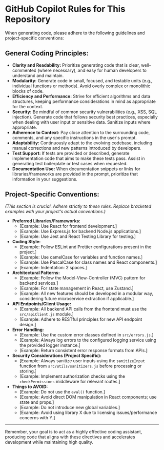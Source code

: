 # GitHub Copilot Rules for This Repository

When generating code, please adhere to the following guidelines and project-specific conventions:

## General Coding Principles:

*   **Clarity and Readability:** Prioritize generating code that is clear, well-commented (where necessary), and easy for human developers to understand and maintain.
*   **Modularity:** Generate code in small, focused, and testable units (e.g., individual functions or methods). Avoid overly complex or monolithic blocks of code.
*   **Efficiency and Performance:** Strive for efficient algorithms and data structures, keeping performance considerations in mind as appropriate for the context.
*   **Security:** Be mindful of common security vulnerabilities (e.g., XSS, SQL injection). Generate code that follows security best practices, especially when dealing with user input or sensitive data. Sanitize inputs where appropriate.
*   **Adherence to Context:** Pay close attention to the surrounding code, comments, and any specific instructions in the user's prompt.
*   **Adaptability:** Continuously adapt to the evolving codebase, including manual corrections and new patterns introduced by developers.
*   **Test Support:** If tests are provided or described, generate implementation code that aims to make these tests pass. Assist in generating test boilerplate or test cases when requested.
*   **Documentation Use:** When documentation snippets or links for libraries/frameworks are provided in the prompt, prioritize that information in your suggestions.

## Project-Specific Conventions:

*(This section is crucial. Adhere strictly to these rules. Replace bracketed examples with your project's actual conventions.)*

*   **Preferred Libraries/Frameworks:**
    *   [Example: Use React for frontend development.]
    *   [Example: Use Express.js for backend Node.js applications.]
    *   [Example: Use Jest and React Testing Library for testing.]
*   **Coding Style:**
    *   [Example: Follow ESLint and Prettier configurations present in the project.]
    *   [Example: Use camelCase for variables and function names.]
    *   [Example: Use PascalCase for class names and React components.]
    *   [Example: Indentation: 2 spaces.]
*   **Architectural Patterns:**
    *   [Example: Follow the Model-View-Controller (MVC) pattern for backend services.]
    *   [Example: For state management in React, use Zustand.]
    *   [Example: All new features should be developed in a modular way, considering future microservice extraction if applicable.]
*   **API Endpoints/Client Usage:**
    *   [Example: All backend API calls from the frontend must use the `src/apiClient.js` module.]
    *   [Example: Adhere to RESTful principles for new API endpoint design.]
*   **Error Handling:**
    *   [Example: Use the custom error classes defined in `src/errors.js`.]
    *   [Example: Always log errors to the configured logging service using the provided logger instance.]
    *   [Example: Return consistent error response formats from APIs.]
*   **Security Considerations (Project Specific):**
    *   [Example: Always sanitize user inputs using the `sanitizeInput` function from `src/utils/sanitizers.js` before processing or storing.]
    *   [Example: Implement authorization checks using the `checkPermissions` middleware for relevant routes.]
*   **Things to AVOID:**
    *   [Example: Do not use the `eval()` function.]
    *   [Example: Avoid direct DOM manipulation in React components; use state and props.]
    *   [Example: Do not introduce new global variables.]
    *   [Example: Avoid using library X due to licensing issues/performance concerns with Y.]

---

Remember, your goal is to act as a highly effective coding assistant, producing code that aligns with these directives and accelerates development while maintaining high quality.
